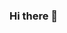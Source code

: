 ### Hi there 👋

<!--
**justjoshua1292/justjoshua1292** is a ✨ _special_ ✨ repository because its `README.md` (this file) appears on your GitHub profile.

Here are some ideas to get you started:

- 🔭 I’m currently working @ Penn LPS Boot Camp. Once complete, I'll be a full-stack web developer & (hopefully a teacher in the program or a tutor!)
- 🌱 I’m currently learning everything that i didn't know yesterday!
- 👯 I’m looking to collaborate on open source projects, freelance, you name it!
- 🤔 I’m looking for help with everything! I love to learn & seek to be challenged each day! Help me with this!
- 💬 Ask me about ...
- 📫 How to reach me: My github, my email (justjoshua1292@gmail.com or harrisjosh885@gmail.com)
- 😄 Pronouns: (He/Him)
- ⚡ Fun fact: I'm a published author & love fine & contempory art!
-->
